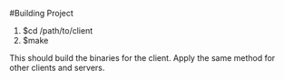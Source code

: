 #Building Project

1. $cd /path/to/client
2. $make

This should build the binaries for the client.
Apply the same method for other clients and servers.


